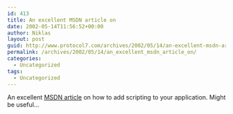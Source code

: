 ```yaml
---
id: 413
title: An excellent MSDN article on
date: 2002-05-14T11:56:52+00:00
author: Niklas
layout: post
guid: http://www.protocol7.com/archives/2002/05/14/an-excellent-msdn-article-on/
permalink: /archives/2002/05/14/an_excellent_msdn_article_on/
categories:
  - Uncategorized
tags:
  - Uncategorized
---
```

<div class='microid-8fd329ec0253025748f3a342772d278e051d4c4f'>
  <p>
    An excellent <a href="http://msdn.microsoft.com/library/default.asp?url=/library/en-us/dnclinic/html/scripting06112001.asp?frame=true">MSDN article</a> on how to add scripting to your application. Might be useful&#8230;
  </p>
</div>